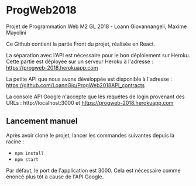 # ProgWeb2018
Projet de Programmation Web M2 GL 2018 - Loann Giovannangeli, Maxime Mayolini

Ce Github contient la partie Front du projet, réalisée en React.

La séparation avec l'API est nécessaire pour le bon déploiement sur Heroku. 
Cette partie est déployée sur un serveur Heroku à l'adresse : https://progweb-2018.herokuapp.com

La petite API que nous avons développée est disponible à l'adresse : https://github.com/LoannGio/ProgWeb2018API_contracts

La console API Google n'accepte que les requêtes de login provenant des URLs : http://localhost:3000 et https://progweb-2018.herokuapp.com

## Lancement manuel
Après avoir cloné le projet, lancer les commandes suivantes depuis la racine :
* `npm install`
* `npm start`

Par défaut, le port de l'application est 3000. Cela est nécessaire comme énoncé plus tôt à cause de l'API Google.